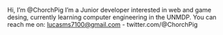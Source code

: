 Hi, I’m @ChorchPig 
I’m a Junior developer interested in web and game desing, currently learning computer engineering in the UNMDP. You can reach me on:
lucasms7100@gmail.com - twitter.com/@ChorchPig
